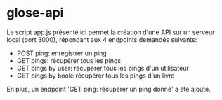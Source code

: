 # glose-api

Le script app.js présenté ici permet la création d'une API sur un serveur local (port 3000), répondant aux 4 endpoints demandés suivants:
- POST ping: enregistrer un ping
- GET pings: récupérer tous les pings
- GET pings by user: récupérer tous les pings d'un utilisateur
- GET pings by book: récupérer tous les pings d'un livre

En plus, un endpoint 'GET ping: récupérer un ping donné' a été ajouté.
